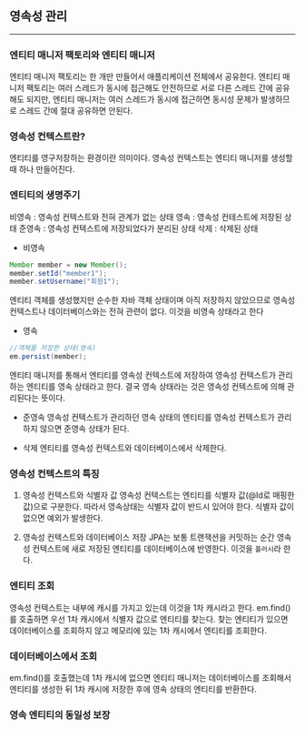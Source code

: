 ## 영속성 관리

---

### 엔티티 매니저 팩토리와 엔티티 매니저
엔티티 매니저 팩토리는 한 개만 만들어서 애플리케이션 전체에서 공유한다.
엔티티 매니저 팩토리는 여러 스레드가 동시에 접근해도 안전하므로 서로 다른
스레드 간에 공유해도 되지만, 엔티티 매니저는 여러 스레드가 동시에 접근하면 동시성
문제가 발생하므로 스레드 간에 절대 공유하면 안된다.

### 영속성 컨텍스트란?
엔티티를 영구저장하는 환경이란 의미이다. 영속성 컨텍스트는 엔티티 매니저를 생성할 때 하나 만들어진다.

### 엔티티의 생명주기
비영속 : 영속성 컨텍스트와 전혀 관계가 없는 상태
영속 : 영속성 컨테스트에 저장된 상태
준영속 : 영속성 컨텍스트에 저장되었다가 분리된 상태
삭제 : 삭제된 상태

- 비영속
```java
Member member = new Member();
member.setId("member1");
member.setUsername("회원1");
```

엔티티 객체를 생성했지만 순수한 자바 객체 상태이며 아직 저장하지 않았으므로 영속성 컨텍스트나
데이터베이스와는 전혀 관련이 없다. 이것을 비영속 상태라고 한다

- 영속
```java
//객체를 저장한 상태(영속)
em.persist(member);
```

엔티티 매니저를 통해서 엔티티를 영속성 컨텍스트에 저장하여 영속성 컨텍스트가
관리하는 엔티티를 영속 상태라고 한다. 결국 영속 상태라는 것은 영속성 컨텍스트에 의해
관리된다는 뜻이다.

- 준영속
영속성 컨텍스트가 관리하던 영속 상태의 엔티티를 영속성 컨텍스트가 관리하지 않으면 준영속 상태가 된다.

- 삭제
엔티티를 영속성 컨텍스트와 데이터베이스에서 삭제한다.


### 영속성 컨텍스트의 특징

1) 영속성 컨텍스트와 식별자 값
영속성 컨텍스트는 엔티티를 식별자 값(@Id로 매핑한 값)으로 구분한다. 따라서 영속상태는 식별자 값이 반드시 있어야 한다.
식별자 값이 없으면 예외가 발생한다.

2) 영속성 컨텍스트와 데이터베이스 저장
JPA는 보통 트랜잭션을 커밋하는 순간 영속성 컨텍스트에 새로 저장된 엔티티를 데이터베이스에 반영한다. 
이것을 `플러시`라 한다.

### 엔티티 조회
영속성 컨텍스트는 내부에 캐시를 가지고 있는데 이것을 1차 캐시라고 한다.
em.find()를 호출하면 우선 1차 캐시에서 식별자 값으로 엔티티를 찾는다. 찾는 엔티티가 있으면
데이터베이스를 조회하지 않고 메모리에 있는 1차 캐시에서 엔티티를 조회한다.

### 데이터베이스에서 조회
em.find()를 호출했는데 1차 캐시에 없으면 엔티티 매니저는 데이터베이스를 조회해서 엔티티를 생성한 뒤
1차 캐시에 저장한 후에 영속 상태의 엔티티를 반환한다.

### 영속 엔티티의 동일성 보장
